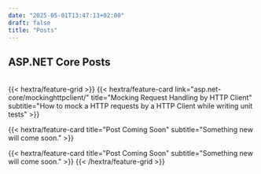 ```yaml
---
date: "2025-05-01T13:47:13+02:00"
draft: false
title: "Posts"
---
```


## ASP.NET Core Posts
<br>
{{< hextra/feature-grid >}}
{{< hextra/feature-card link="asp.net-core/mockinghttpclient/" title="Mocking Request Handling by HTTP Client" subtitle="How to mock a HTTP requests by a HTTP Client while writing unit tests" >}}

{{< hextra/feature-card title="Post Coming Soon" subtitle="Something new will come soon." >}}

{{< hextra/feature-card title="Post Coming Soon" subtitle="Something new will come soon." >}}
{{< /hextra/feature-grid >}}